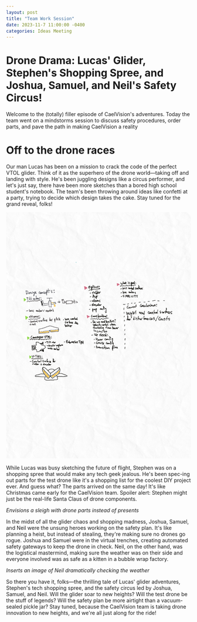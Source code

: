 ```yaml
---
layout: post
title: "Team Work Session"
date: 2023-11-7 11:00:00 -0400
categories: Ideas Meeting
---
```

# Drone Drama: Lucas' Glider, Stephen's Shopping Spree, and Joshua, Samuel, and Neil's Safety Circus!

Welcome to the (totally) filler episode of CaelVision's adventures. Today the team went on a mindstorms session to discuss safety procedures, order parts, and pave the path in making CaelVision a reality
# Off to the drone races
Our man Lucas has been on a mission to crack the code of the perfect VTOL glider. Think of it as the superhero of the drone world—taking off and landing with style. He's been juggling designs like a circus performer, and let's just say, there have been more sketches than a bored high school student's notebook. The team's been throwing around ideas like confetti at a party, trying to decide which design takes the cake. Stay tuned for the grand reveal, folks!

<img src="/assets/CaelConcepts.jpg" />


While Lucas was busy sketching the future of flight, Stephen was on a shopping spree that would make any tech geek jealous. He's been spec-ing out parts for the test drone like it's a shopping list for the coolest DIY project ever. And guess what? The parts arrived on the same day! It's like Christmas came early for the CaelVision team. Spoiler alert: Stephen might just be the real-life Santa Claus of drone components.

*Envisions a sleigh with drone parts instead of presents*

In the midst of all the glider chaos and shopping madness, Joshua, Samuel, and Neil were the unsung heroes working on the safety plan. It's like planning a heist, but instead of stealing, they're making sure no drones go rogue. Joshua and Samuel were in the virtual trenches, creating automated safety gateways to keep the drone in check. Neil, on the other hand, was the logistical mastermind, making sure the weather was on their side and everyone involved was as safe as a kitten in a bubble wrap factory.

*Inserts an image of Neil dramatically checking the weather*

So there you have it, folks—the thrilling tale of Lucas' glider adventures, Stephen's tech shopping spree, and the safety circus led by Joshua, Samuel, and Neil. Will the glider soar to new heights? Will the test drone be the stuff of legends? Will the safety plan be more airtight than a vacuum-sealed pickle jar? Stay tuned, because the CaelVision team is taking drone innovation to new heights, and we're all just along for the ride!





